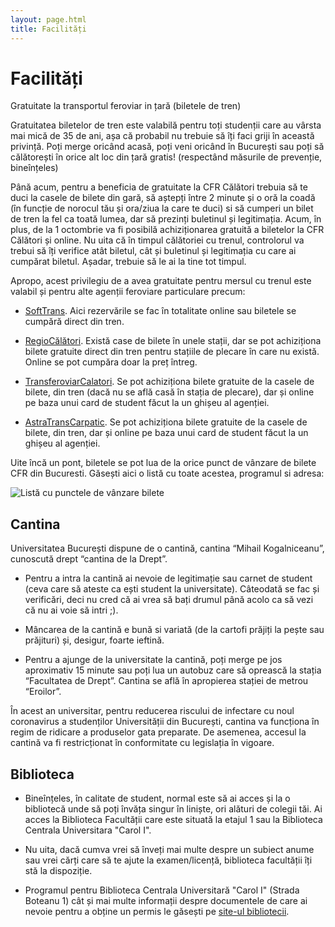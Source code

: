```yaml
---
layout: page.html
title: Facilități
---
```


# Facilități

Gratuitate la transportul feroviar in țară (biletele de tren)

Gratuitatea biletelor de tren este valabilă pentru toți studenții care
au vârsta mai mică de 35 de ani, așa că probabil nu trebuie să îți faci
griji în această privință. Poți merge oricând acasă, poți veni oricând
în București sau poți să călătorești în orice alt loc din țară gratis!
(respectând măsurile de prevenție, bineînțeles)

Până acum, pentru a beneficia de gratuitate la CFR Călători trebuia să
te duci la casele de bilete din gară, să aștepți între 2 minute și o oră
la coadă (în funcție de norocul tău și ora/ziua la care te duci) si să
cumperi un bilet de tren la fel ca toată lumea, dar să prezinți
buletinul și legitimația. Acum, în plus, de la 1 octombrie va fi
posibilă achiziționarea gratuită a biletelor la CFR Călători și online.
Nu uita că în timpul călătoriei cu trenul, controlorul va trebui să îți
verifice atât biletul, cât și buletinul și legitimația cu care ai
cumpărat biletul. Așadar, trebuie să le ai la tine tot timpul.

Apropo, acest privilegiu de a avea gratuitate pentru mersul cu trenul
este valabil și pentru alte agenții feroviare particulare precum:

- [SoftTrans](https://www.softrans.ro/). Aici rezervările se fac în
  totalitate online sau biletele se cumpără direct din tren.

- [RegioCălători](https://regiocalatori.ro/#/cautare/). Există case de
  bilete în unele stații, dar se pot achiziționa bilete gratuite
  direct din tren pentru stațiile de plecare în care nu există. Online
  se pot cumpăra doar la preț întreg.

- [TransferoviarCalatori](https://transferoviarcalatori.ro/). Se pot
  achiziționa bilete gratuite de la casele de bilete, din tren (dacă
  nu se află casă în stația de plecare), dar și online pe baza unui
  card de student făcut la un ghișeu al agenției.

- [AstraTransCarpatic](https://astratranscarpatic.ro/). Se pot
  achiziționa bilete gratuite de la casele de bilete, din tren, dar și
  online pe baza unui card de student făcut la un ghișeu al agenției.

Uite încă un pont, biletele se pot lua de la orice punct de vânzare de bilete CFR din Bucuresti. Găsești aici o listă cu toate acestea, programul si adresa:

![Listă cu punctele de vânzare bilete](/images/cfr.png)

## Cantina

Universitatea București dispune de o cantină, cantina “Mihail Kogalniceanu”, cunoscută drept “cantina de la Drept”.

- Pentru a intra la cantină ai nevoie de legitimație sau carnet de
  student (ceva care să ateste ca ești student la
  universitate). Câteodată se fac și verificări,
  deci nu cred că ai vrea să bați drumul până
  acolo ca să vezi că nu ai voie să intri ;).

- Mâncarea de la cantină e bună si variată (de la cartofi prăjiți la
  pește sau prăjituri) și, desigur, foarte ieftină.

- Pentru a ajunge de la universitate la cantină, poți merge pe jos
  aproximativ 15 minute sau poți lua un autobuz care să oprească
  la stația “Facultatea de Drept”. Cantina se află în apropierea
  stației de metrou “Eroilor”.

În acest an universitar, pentru reducerea riscului de infectare cu noul coronavirus a studenților Universității din București, cantina va funcționa în regim de ridicare a produselor gata preparate. De asemenea, accesul la cantină va fi restricționat în conformitate cu legislația în vigoare.

## Biblioteca

- Bineînțeles, în calitate de student, normal este să ai acces și la o
  bibliotecă unde să poți învăța singur în liniște, ori alături de
  colegii tăi. Ai acces la Biblioteca Facultății care este situată la
  etajul 1 sau la Biblioteca Centrala Universitara &quot;Carol I&quot;.

- Nu uita, dacă cumva vrei să înveți mai multe despre un subiect
  anume sau vrei cărți care să te ajute la examen/licență, biblioteca
  facultății îți stă la dispoziție.

- Programul pentru Biblioteca Centrala Universitară &quot;Carol I&quot;
  (Strada Boteanu 1) cât și mai multe informații despre
  documentele de care ai nevoie pentru a obține un permis le
  găsești pe [site-ul bibliotecii](http://www.bcub.ro/home/biroul-permise).
